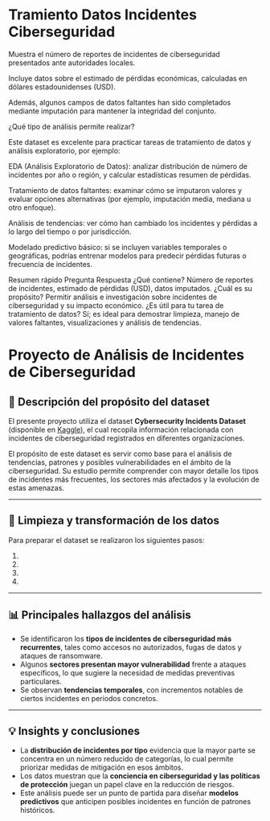 # Tramiento Datos Incidentes Ciberseguridad
Muestra el número de reportes de incidentes de ciberseguridad presentados ante autoridades locales.

Incluye datos sobre el estimado de pérdidas económicas, calculadas en dólares estadounidenses (USD).

Además, algunos campos de datos faltantes han sido completados mediante imputación para mantener la integridad del conjunto. 

¿Qué tipo de análisis permite realizar?

Este dataset es excelente para practicar tareas de tratamiento de datos y análisis exploratorio, por ejemplo:

EDA (Análisis Exploratorio de Datos): analizar distribución de número de incidentes por año o región, y calcular estadísticas resumen de pérdidas.

Tratamiento de datos faltantes: examinar cómo se imputaron valores y evaluar opciones alternativas (por ejemplo, imputación media, mediana u otro enfoque).

Análisis de tendencias: ver cómo han cambiado los incidentes y pérdidas a lo largo del tiempo o por jurisdicción.

Modelado predictivo básico: si se incluyen variables temporales o geográficas, podrías entrenar modelos para predecir pérdidas futuras o frecuencia de incidentes.

Resumen rápido
Pregunta	Respuesta
¿Qué contiene?	Número de reportes de incidentes, estimado de pérdidas (USD), datos imputados.
¿Cuál es su propósito?	Permitir análisis e investigación sobre incidentes de ciberseguridad y su impacto económico.
¿Es útil para tu tarea de tratamiento de datos?	Sí; es ideal para demostrar limpieza, manejo de valores faltantes, visualizaciones y análisis de tendencias.

# Proyecto de Análisis de Incidentes de Ciberseguridad  

## 📌 Descripción del propósito del dataset  
El presente proyecto utiliza el dataset **Cybersecurity Incidents Dataset** (disponible en [Kaggle](https://www.kaggle.com/datasets/huzpsb/cybersecurity-incidents-dataset)), el cual recopila información relacionada con incidentes de ciberseguridad registrados en diferentes organizaciones.  

El propósito de este dataset es servir como base para el análisis de tendencias, patrones y posibles vulnerabilidades en el ámbito de la ciberseguridad. Su estudio permite comprender con mayor detalle los tipos de incidentes más frecuentes, los sectores más afectados y la evolución de estas amenazas.  

---

## 🔧 Limpieza y transformación de los datos  
Para preparar el dataset se realizaron los siguientes pasos:  

1.  
2.   
3.  
4.  

---

## 📊 Principales hallazgos del análisis  
- Se identificaron los **tipos de incidentes de ciberseguridad más recurrentes**, tales como accesos no autorizados, fugas de datos y ataques de ransomware.  
- Algunos **sectores presentan mayor vulnerabilidad** frente a ataques específicos, lo que sugiere la necesidad de medidas preventivas particulares.  
- Se observan **tendencias temporales**, con incrementos notables de ciertos incidentes en periodos concretos.  

---

## 💡 Insights y conclusiones  
- La **distribución de incidentes por tipo** evidencia que la mayor parte se concentra en un número reducido de categorías, lo cual permite priorizar medidas de mitigación en esos ámbitos.  
- Los datos muestran que la **conciencia en ciberseguridad y las políticas de protección** juegan un papel clave en la reducción de riesgos.  
- Este análisis puede ser un punto de partida para diseñar **modelos predictivos** que anticipen posibles incidentes en función de patrones históricos.  

